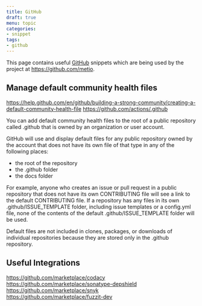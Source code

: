 ```yaml
---
title: GitHub
draft: true
menu: topic
categories:
- snippet
tags:
- github
---
```


This page contains useful [GitHub](https://github.com/) snippets which are being used by the project at https://github.com/metio. 

## Manage default community health files

https://help.github.com/en/github/building-a-strong-community/creating-a-default-community-health-file
https://github.com/actions/.github

You can add default community health files to the root of a public repository called .github that is owned by an organization or user account.

GitHub will use and display default files for any public repository owned by the account that does not have its own file of that type in any of the following places:

- the root of the repository
- the .github folder
- the docs folder

For example, anyone who creates an issue or pull request in a public repository that does not have its own CONTRIBUTING file will see a link to the default CONTRIBUTING file. If a repository has any files in its own .github/ISSUE_TEMPLATE folder, including issue templates or a config.yml file, none of the contents of the default .github/ISSUE_TEMPLATE folder will be used.

Default files are not included in clones, packages, or downloads of individual repositories because they are stored only in the .github repository.

## Useful Integrations

https://github.com/marketplace/codacy
https://github.com/marketplace/sonatype-depshield
https://github.com/marketplace/snyk
https://github.com/marketplace/fuzzit-dev
